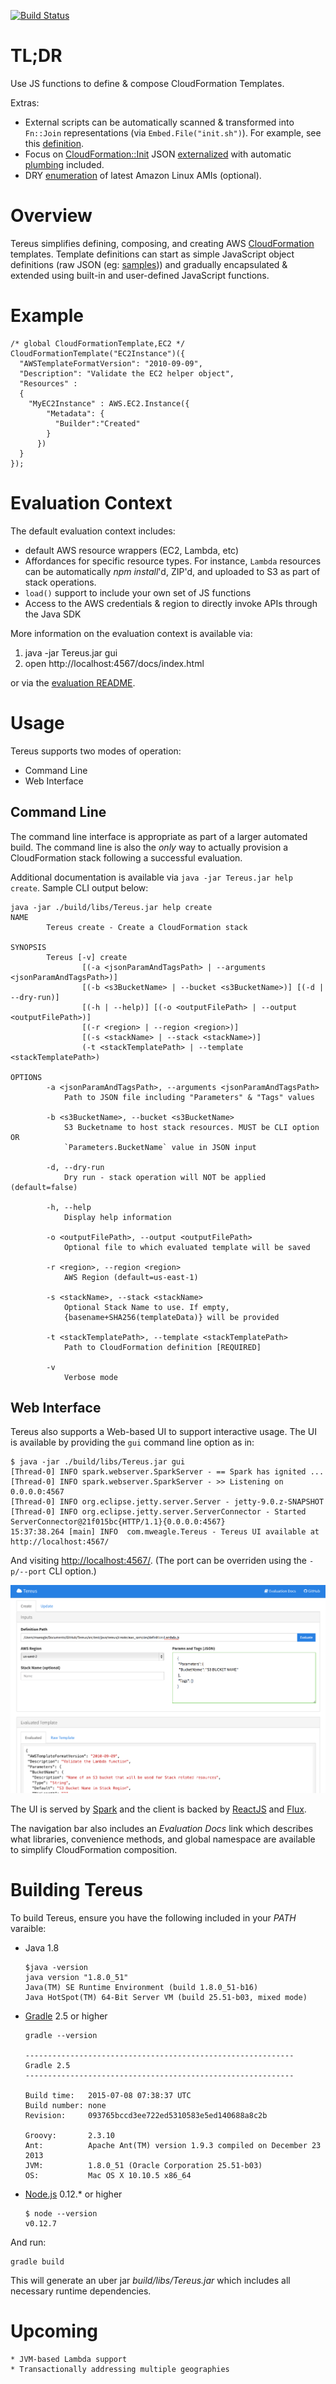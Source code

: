 <a href="https://travis-ci.org/mweagle/Tereus">![Build Status](https://travis-ci.org/mweagle/Tereus.svg?branch=master)</a>

# TL;DR

Use JS functions to define & compose CloudFormation Templates.

Extras:

  - External scripts can be automatically scanned & transformed into `Fn::Join` representations (via `Embed.File("init.sh")`).  For example, see this [definition](https://github.com/mweagle/Tereus/blob/master/src/test/java/tereus/create/embedding/definition/inlineAWS.js#L4).
  - Focus on [CloudFormation::Init](http://docs.aws.amazon.com/AWSCloudFormation/latest/UserGuide/aws-resource-init.html) JSON [externalized](https://github.com/mweagle/Tereus/blob/master/src/test/java/tereus/create/cfn-init/definition/default.js#L8) with automatic [plumbing](https://github.com/mweagle/Tereus/blob/master/src/test/java/tereus/create/cfn-init/expected/default.json#L45) included.
  - DRY [enumeration](https://github.com/mweagle/Tereus/blob/master/src/main/resources/bindings/create/CONSTANTS.js#L178) of latest Amazon Linux AMIs (optional).

# Overview

Tereus simplifies defining, composing, and creating AWS
[CloudFormation](http://aws.amazon.com/cloudformation/) templates.  Template
definitions can start as simple JavaScript object definitions (raw JSON
(eg: [samples](http://docs.aws.amazon.com/AWSCloudFormation/latest/UserGuide/CHAP_TemplateQuickRef.html))) and
gradually encapsulated & extended using built-in and user-defined JavaScript functions.

# Example

```
/* global CloudFormationTemplate,EC2 */
CloudFormationTemplate("EC2Instance")({
  "AWSTemplateFormatVersion": "2010-09-09",
  "Description": "Validate the EC2 helper object",
  "Resources" :
  {
    "MyEC2Instance" : AWS.EC2.Instance({
        "Metadata": {
          "Builder":"Created"
        }
      })
  }
});
```

# Evaluation Context

The default evaluation context includes:
  - default AWS resource wrappers (EC2, Lambda, etc)
  - Affordances for specific resource types.  For instance, `Lambda` resources can be automatically _npm install_'d, ZIP'd, and uploaded to S3 as part of stack operations.
  - `load()` support to include your own set of JS functions
  - Access to the AWS credentials & region to directly invoke APIs through the Java SDK

More information on the evaluation context is available via:

  1. java -jar Tereus.jar gui
  1. open http://localhost:4567/docs/index.html

or via the [evaluation README](https://github.com/mweagle/Tereus/tree/master/src/main/resources/bindings).

# Usage

Tereus supports two modes of operation:

  - Command Line
  - Web Interface

## Command Line

The command line interface is appropriate as part of a larger automated build.  The command line is also the _only_ way to actually provision a CloudFormation stack following a successful evaluation.

Additional documentation is available via `java -jar Tereus.jar help create`.  Sample CLI output below:

```
java -jar ./build/libs/Tereus.jar help create
NAME
        Tereus create - Create a CloudFormation stack

SYNOPSIS
        Tereus [-v] create
                [(-a <jsonParamAndTagsPath> | --arguments <jsonParamAndTagsPath>)]
                [(-b <s3BucketName> | --bucket <s3BucketName>)] [(-d | --dry-run)]
                [(-h | --help)] [(-o <outputFilePath> | --output <outputFilePath>)]
                [(-r <region> | --region <region>)]
                [(-s <stackName> | --stack <stackName>)]
                (-t <stackTemplatePath> | --template <stackTemplatePath>)

OPTIONS
        -a <jsonParamAndTagsPath>, --arguments <jsonParamAndTagsPath>
            Path to JSON file including "Parameters" & "Tags" values

        -b <s3BucketName>, --bucket <s3BucketName>
            S3 Bucketname to host stack resources. MUST be CLI option OR
            `Parameters.BucketName` value in JSON input

        -d, --dry-run
            Dry run - stack operation will NOT be applied (default=false)

        -h, --help
            Display help information

        -o <outputFilePath>, --output <outputFilePath>
            Optional file to which evaluated template will be saved

        -r <region>, --region <region>
            AWS Region (default=us-east-1)

        -s <stackName>, --stack <stackName>
            Optional Stack Name to use. If empty,
            {basename+SHA256(templateData)} will be provided

        -t <stackTemplatePath>, --template <stackTemplatePath>
            Path to CloudFormation definition [REQUIRED]

        -v
            Verbose mode
```

## Web Interface

Tereus also supports a Web-based UI to support interactive usage.
The UI is available by providing the `gui` command line option as in:

```
$ java -jar ./build/libs/Tereus.jar gui
[Thread-0] INFO spark.webserver.SparkServer - == Spark has ignited ...
[Thread-0] INFO spark.webserver.SparkServer - >> Listening on 0.0.0.0:4567
[Thread-0] INFO org.eclipse.jetty.server.Server - jetty-9.0.z-SNAPSHOT
[Thread-0] INFO org.eclipse.jetty.server.ServerConnector - Started ServerConnector@21f015bc{HTTP/1.1}{0.0.0.0:4567}
15:37:38.264 [main] INFO  com.mweagle.Tereus - Tereus UI available at http://localhost:4567/
```
And visiting [http://localhost:4567/](http://localhost:4567/).  (The port can be overriden using the `-p/--port` CLI option.)

![Tereus GUI](Tereus.png)

The UI is served by [Spark](http://sparkjava.com/) and the client is backed by [ReactJS](http://facebook.github.io/react/) and [Flux](https://github.com/facebook/flux).

The navigation bar also includes an *Evaluation Docs* link which describes what
libraries, convenience methods, and global namespace are available to simplify
CloudFormation composition.

# Building Tereus

To build Tereus, ensure you have the following included in your _PATH_ varaible:

- Java 1.8

    ```
    $java -version
    java version "1.8.0_51"
    Java(TM) SE Runtime Environment (build 1.8.0_51-b16)
    Java HotSpot(TM) 64-Bit Server VM (build 25.51-b03, mixed mode)
    ```
- [Gradle](https://gradle.org/) 2.5 or higher

    ```
    gradle --version

    ------------------------------------------------------------
    Gradle 2.5
    ------------------------------------------------------------

    Build time:   2015-07-08 07:38:37 UTC
    Build number: none
    Revision:     093765bccd3ee722ed5310583e5ed140688a8c2b

    Groovy:       2.3.10
    Ant:          Apache Ant(TM) version 1.9.3 compiled on December 23 2013
    JVM:          1.8.0_51 (Oracle Corporation 25.51-b03)
    OS:           Mac OS X 10.10.5 x86_64
    ```

- [Node.js](https://nodejs.org/download/) 0.12.* or higher

    ```
    $ node --version
    v0.12.7
    ```

And run:

```
gradle build

```

This will generate an uber jar _build/libs/Tereus.jar_ which includes
all necessary runtime dependencies.


# Upcoming

    * JVM-based Lambda support
    * Transactionally addressing multiple geographies
